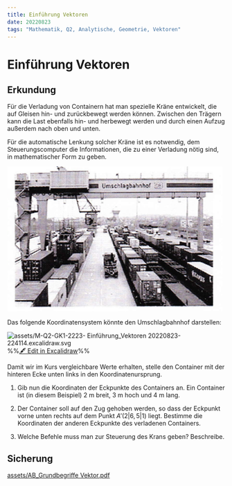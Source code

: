```yaml
---
title: Einführung Vektoren
date: 20220823
tags: "Mathematik, Q2, Analytische, Geometrie, Vektoren"
---
```


# Einführung Vektoren

## Erkundung

Für die Verladung von Containern hat man spezielle Kräne entwickelt, die auf Gleisen hin- und zurückbewegt werden können. Zwischen den Trägern kann die Last ebenfalls hin- und herbewegt werden und durch einen Aufzug außerdem nach oben und unten.

Für die automatische Lenkung solcher Kräne ist es notwendig, dem Steuerungscomputer die Informationen, die zu einer Verladung nötig sind, in mathematischer Form zu geben.

![assets/Pasted image 20220823221611.png](assets/Pasted%20image%2020220823221611.png)

Das folgende Koordinatensystem könnte den Umschlagbahnhof darstellen:

![assets/M-Q2-GK1-2223- Einführung_Vektoren 20220823-224114.excalidraw.svg](assets/M-Q2-GK1-2223-%20Einf%C3%BChrung_Vektoren%2020220823-224114.excalidraw.svg)
%%[🖋 Edit in Excalidraw](assets/M-Q2-GK1-2223-%20Einf%C3%BChrung_Vektoren%2020220823-224114.excalidraw.md)%%

Damit wir im Kurs vergleichbare Werte erhalten, stelle den Container mit der hinteren Ecke unten links in den Koordinatenursprung. 

1. Gib nun die Koordinaten der Eckpunkte des Containers an. Ein Container ist (in diesem Beispiel) 2 m breit, 3 m hoch und 4 m lang.

1. Der Container soll auf den Zug gehoben werden, so dass der Eckpunkt vorne unten rechts auf dem Punkt $A'(2|6,5|1)$ liegt. Bestimme die Koordinaten der anderen Eckpunkte des verladenen Containers.

1. Welche Befehle muss man zur Steuerung des Krans geben? Beschreibe.

## Sicherung

[assets/AB_Grundbegriffe Vektor.pdf](assets/AB_Grundbegriffe%20Vektor.pdf)
